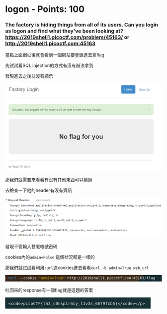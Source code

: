  
# logon - Points: 100

### The factory is hiding things from all of its users. Can you login as logon and find what they've been looking at? https://2019shell1.picoctf.com/problem/45163/ or http://2019shell1.picoctf.com:45163

當點上面網址後就會看到一個網站要登錄進去拿flag

先試試看SQL injection的方式有沒有辦法拿到

發現進去之後並沒有顯示

![image](https://github.com/bohsiang/CTF_practice/blob/master/picoCTF2019/picture/logon_1.PNG)

那我們就需要來看看有沒有其他東西可以繞過

去檢查一下他的header有沒有資訊

![image](https://github.com/bohsiang/CTF_practice/blob/master/picoCTF2019/picture/logon_2.PNG)

發現不管輸入甚麼帳號密碼

cookies內的`admin=False` 這個狀況都是一樣的

那我們就試試看利用`curl`送cookies進去看看```curl -b admin=True web_url```

![image](https://github.com/bohsiang/CTF_practice/blob/master/picoCTF2019/picture/logon_3.PNG)

吐回來的response有一個flag就是這題的答案

![image](https://github.com/bohsiang/CTF_practice/blob/master/picoCTF2019/picture/logon_4.PNG)
